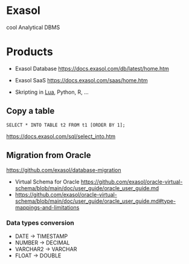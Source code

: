 # Exasol
cool Analytical DBMS

# Products
* Exasol Database https://docs.exasol.com/db/latest/home.htm
* Exasol SaaS https://docs.exasol.com/saas/home.htm



* Skripting in [Lua](/lua), Python, R, ...


## Copy a table
```
SELECT * INTO TABLE t2 FROM t1 [ORDER BY 1];
```
https://docs.exasol.com/sql/select_into.htm



## Migration from Oracle
https://github.com/exasol/database-migration

* Virtual Schema for Oracle https://github.com/exasol/oracle-virtual-schema/blob/main/doc/user_guide/oracle_user_guide.md
* https://github.com/exasol/oracle-virtual-schema/blob/main/doc/user_guide/oracle_user_guide.md#type-mappings-and-limitations

### Data types conversion
* DATE -> TIMESTAMP
* NUMBER -> DECIMAL
* VARCHAR2 -> VARCHAR
* FLOAT -> DOUBLE

